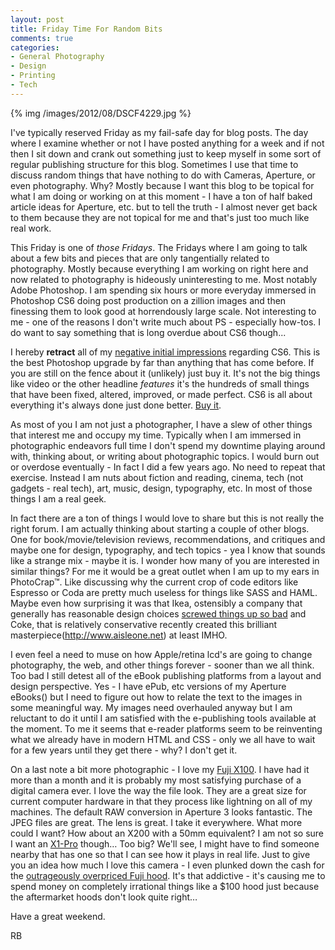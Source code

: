 ```yaml
---
layout: post
title: Friday Time For Random Bits
comments: true
categories:
- General Photography
- Design
- Printing
- Tech
---
```

{% img  /images/2012/08/DSCF4229.jpg %}

I've typically reserved Friday as my fail-safe day for blog posts. The day where I examine whether or not I have posted anything for a week and if not then I sit down and crank out something just to keep myself in some sort of regular publishing structure for this blog. Sometimes I use that time to discuss random things that have nothing to do with Cameras, Aperture, or even photography. Why? Mostly because I want this blog to be topical for what I am doing or working on at this moment - I have a ton of half baked article ideas for Aperture, etc. but to tell the truth - I almost never get back to them because they are not topical for me and that's just too much like real work.

<!--more-->

This Friday is one of *those Fridays*. The Fridays where I am going to talk about a few bits and pieces that are only tangentially related to photography. Mostly because everything I am working on right here and now related to photography is hideously uninteresting to me. Most notably Adobe Photoshop. I am spending six hours or more everyday immersed in Photoshop CS6 doing post production on a zillion images and then finessing them to look good at horrendously large scale. Not interesting to me - one of the reasons I don't write much about PS - especially how-tos. I do want to say something that is long overdue about CS6 though... 

I hereby **retract** all of my [negative initial impressions](http://photo.rwboyer.com/2012/03/29/the-whole-photographic-landscape-changed/) regarding CS6. This is the best Photoshop upgrade by far than anything that has come before. If you are still on the fence about it (unlikely) just buy it. It's not the big things like video or the other headline *features* it's the hundreds of small things that have been fixed, altered, improved, or made perfect. CS6 is all about everything it's always done just done better. [Buy it](http://www.amazon.com/gp/product/B007R0RKPO/ref=as_li_ss_tl?ie=UTF8&camp=1789&creative=390957&creativeASIN=B007R0RKPO&linkCode=as2&tag=rbde-20).

As most of you I am not just a photographer, I have a slew of other things that interest me and occupy my time. Typically when I am immersed in photographic endeavors full time I don't spend my downtime playing around with, thinking about, or writing about photographic topics. I would burn out or overdose eventually - In fact I did a few years ago. No need to repeat that exercise. Instead I am nuts about fiction and reading, cinema, tech (not gadgets - real tech), art, music, design, typography, etc. In most of those things I am a real geek. 

In fact there are a ton of things I would love to share but this is not really the right forum. I am actually thinking about starting a couple of other blogs. One for book/movie/television reviews, recommendations, and critiques and maybe one for design, typography, and tech topics - yea I know that sounds like a strange mix - maybe it is. I wonder how many of you are interested in similar things? For me it would be a great outlet when I am up to my ears in PhotoCrap™. Like discussing why the current crop of code editors like Espresso or Coda are pretty much useless for things like SASS and HAML. Maybe even how surprising it was that Ikea, ostensibly a company that generally has reasonable design choices [screwed things up so bad](http://www.time.com/time/business/article/0,8599,1919127,00.html) and Coke, that is relatively conservative recently created this brilliant masterpiece(http://www.aisleone.net) at least IMHO.

I even feel a need to muse on how Apple/retina lcd's are going to change photography, the web, and other things forever - sooner than we all think. Too bad I still detest all of the eBook publishing platforms from a layout and design perspective. Yes - I have ePub, etc versions of my Aperture eBooks() but I need to figure out how to relate the text to the images in some meaningful way. My images need overhauled anyway but I am reluctant to do it until I am satisfied with the e-publishing tools available at the moment. To me it seems that e-reader platforms seem to be reinventing what we already have in modern HTML and CSS - only we all have to wait for a few years until they get there - why? I don't get it.

On a last note a bit more photographic - I love my [Fuji X100](http://www.amazon.com/mn/search/?_encoding=UTF8&camp=1789&creative=390957&field-keywords=fuji%20x100&linkCode=ur2&tag=rbde-20&url=search-alias%3Daps). I have had it more than a month and it is probably my most satisfying purchase of a digital camera ever. I love the way the file look. They are a great size for current computer hardware in that they process like lightning on all of my machines. The default RAW conversion in Aperture 3 looks fantastic. The JPEG files are great. The lens is great. I take it everywhere. What more could I want? How about an X200 with a 50mm equivalent? I am not so sure I want an [X1-Pro](http://www.amazon.com/mn/search/?_encoding=UTF8&camp=1789&creative=390957&field-keywords=fuji%20x100&linkCode=ur2&tag=rbde-20&url=search-alias%3Daps) though… Too big? We'll see, I might have to find someone nearby that has one so that I can see how it plays in real life. Just to give you an idea how much I love this camera - I even plunked down the cash for the [outrageously overpriced Fuji hood](http://www.amazon.com/gp/product/B004MME69I/ref=as_li_ss_tl?ie=UTF8&camp=1789&creative=390957&creativeASIN=B004MME69I&linkCode=as2&tag=rbde-20). It's that addictive - it's causing me to spend money on completely irrational things like a $100 hood just because the aftermarket hoods don't look quite right… 

Have a great weekend.

RB